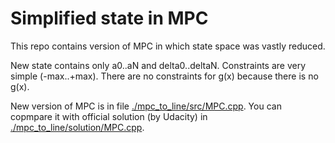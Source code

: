 # Simplified state in MPC
This repo contains version of MPC in which state space was vastly reduced.

New state contains only a0..aN and delta0..deltaN. Constraints are very simple
(-max..+max). There are no constraints for g(x) because there is no g(x). 

New version of MPC is in file [./mpc_to_line/src/MPC.cpp](). You can copmpare it with official
solution (by Udacity) in [./mpc_to_line/solution/MPC.cpp]().

